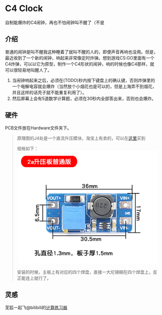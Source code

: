 # C4 Clock
自制能爆炸的C4闹钟，再也不怕闹钟叫不醒了（不是

## 介绍
普通的闹钟是叫不醒我这种睡着了就叫不醒的人的，即便声音再响也没用。但是，最近收到了一个新的闹钟，响起来非常像定时炸弹。想到游戏CS:GO里面有一个C4炸弹，可以以它为原型，制作一个C4形状的闹钟，响的时候也像C4那样，就可以很轻易地叫醒人了。

1. 当闹钟响起来之后，必须在(TODO)秒内按下键盘上的确认键，否则炸弹里的一个电解电容就会爆炸（当然放个小烟花也是可以的，但是上海弄不到烟花，并且这样的话壳子就不能重复利用了）。
2. 然后屏幕上会有5道数学计算题，必须在30秒内全部答出来，否则也会爆炸。

## 硬件
PCB文件放在Hardware文件夹下。
> 原理图的J4处是一个直流升压模块，淘宝上有卖的，可以在[这里](https://detail.tmall.com/item.htm?id=41345069371)买到
> 
> 规格如下：
> ![](doc/boost-mod.png)
>
> 安装的时候，主板上有对应的四个焊盘，直接一大坨锡糊在四个焊盘上，反正能连上就行了。

## 灵感
芜狐ー起飞@bilibili的[计算练习器](https://www.bilibili.com/video/BV1YU4y1j7n4)
